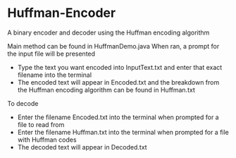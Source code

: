 # Huffman-Encoder
A binary encoder and decoder using the Huffman encoding algorithm

Main method can be found in HuffmanDemo.java 
When ran, a prompt for the input file will be presented 
- Type the text you want encoded into InputText.txt and enter that exact filename into the terminal
- The encoded text will appear in Encoded.txt and the breakdown from the Huffman encoding algorithm can be found in Huffman.txt

To decode
- Enter the filename Encoded.txt into the terminal when prompted for a file to read from
- Enter the filename Huffman.txt into the terminal when prompted for a file with Huffman codes
- The decoded text will appear in Decoded.txt